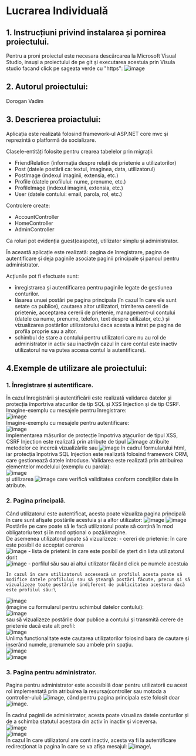# Lucrarea Individuală

## 1. Instrucțiuni privind instalarea și pornirea proiectului.
Pentru a proni proiectul este necesara descărcarea la Microsoft Visual Studio, insuși a proiectului de pe git și executarea acestuia prin Visula studio facand click pe sageata verde cu "https": ![image](./screenshots/0.1.png)

## 2. Autorul proiectului: 
Dorogan Vadim

## 3. Descrierea proiactului:
Aplicația este realizată folosind framework-ul ASP.NET core mvc și reprezintă o platformă de socializare.

Clasele-entități folosite pentru crearea tabelelor prin migrații: 
- FriendRelation (informația despre relații de prietenie a utilizatorilor)
- Post (datele postării ca: textul, imaginea, data, utilizatorul)
- PostImage (indexul imaginii, extensia, etc.)
- Profile (datele profilului: nume, prenume, etc.)
- ProfileImage (indexul imaginii, extensia, etc.)
- User (datele contului: email, parola, rol, etc.)

Controlere create: 
- AccountController
- HomeController
- AdminController

Ca roluri pot evidenția guest(oaspete), utilizator simplu și administrator.

În această aplicație este realizată: pagina de înregistrare, pagina de autentificare și deja paginile asociate paginii principale și panoul pentru administrator.

Acțiunile pot fi efectuate sunt: 
- înregistrarea și autentificarea pentru paginile legate de gestiunea conturilor.
- lăsarea unuei postări pe pagina principala (în cazul în care ele sunt setate ca publice), cautarea altor utilizatori, trimiterea cererii de prietenie, acceptarea cererii de prietenie, management-ul contului (datele ca nume, prenume, telefon, text despre utilizator, etc.) și vizualizarea postărilor utilizatorului daca acesta a intrat pe pagina de profila proprie sau a altor.
- schimbul de stare a contului pentru utilizatori care nu au rol de administrator in activ sau inactiv(în cazul în care contul este inactiv utilizatorul nu va putea accesa contul la autentificare).

## 4.Exemple de utilizare ale proiectului:
### 1. Înregistrare și autentificare.
În cazul înregistrării și autentificării este realizată validarea datelor și protecția împortriva atacurilor de tip SQL și XSS Injection și de tip CSRF.\
Imagine-exemplu cu mesajele pentru înregistrare:\
![image](./screenshots/1.1.png)\
Imagine-exemplu cu mesajele pentru autentificare:\
![image](./screenshots/1.2.png)\
Implementarea măsurilor de protecție împotriva atacurilor de tipul XSS, CSRF Injection este realizată prin atribute de tipul
![image](./screenshots/1.3.png) atribuite metodelor ce incercă vizualizările sau ![image](./screenshots/1.4.png) în cadrul formularului html, iar protecția înpotriva SQL Injection este realizată folosind framework ORM, care gestionează datele introduse.
Validarea este realizată prin atribuirea elementelor modelului (exemplu cu parola):\
![image](./screenshots/1.6.png)\
și utilizarea ![image](./screenshots/1.5.png) care verifică validitatea conform condițiilor date în atribute.

### 2. Pagina principală.
Când utilizatorul este autentificat, acesta poate vizualiza pagina principală în care sunt afișate postările acestuia și a altor utilizator:
![image](./screenshots/2.1.png)
![image](./screenshots/2.2.png)
Postările pe care poate să le facă utilizatorul poate să conțină în mod obligatoriu text și în mod opțional o poză/imagine.\
De asemenea utilizatorul poate să vizualizeze: 
    - cereri de prietenie: în care este posibil de acceptat cererea\
    ![image](./screenshots/2.3.png)
    - lista de prieteni: în care este posibil de ștert din lista utilizatorul dorit\
    ![image](./screenshots/2.4.png)
    - porfilul său sau ai altui utilizator făcând click pe numele acestuia

    În cazul în care utilizatorul accesează un profilul acesta poate să modifice datele profilului sau să șteargă postări făcute, precum și să vizualizeze toate postările indiferent de publicitatea acestora dacă este profilul său:\
![image](./screenshots/2.5.png)\
(imagine cu formularul pentru schimbul datelor contului):\
![image](./screenshots/2.6.png)\
sau să vizualizeze postările doar publice a contului și transmită cerere de prietenie dacă este alt profil:\
![image](./screenshots/2.7.png)\
Unlima funcționalitate este cautarea utilizatorilor folosind bara de cautare și inserând numele, prenumele sau ambele prin spațiu.\
![image](./screenshots/2.8.png)\
![image](./screenshots/2.9.png)

### 3. Pagina pentru administrator.
Pagina pentru administrator este accesibilă doar pentru utilizatorii cu acest rol implementată prin atribuirea la resursa(controller sau motoda a controller-ului) ![image](./screenshots/3.1.png), când pentru pagina principala este folosit doar ![image](./screenshots/3.2.png).

În cadrul paginii de administrator, acesta poate vizualiza datele conturilor și de a schimba statutul acestora din activ în inactiv și viceversa.\
![image](./screenshots/3.3.png)\
![image](./screenshots/3.4.png)\
În cazul în care utilizatorul are cont inactiv, acesta va fi la autentificare redirecționat la pagina în care se va afișa mesajul:
![image](./screenshots/3.5.png)\
